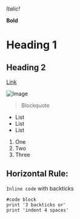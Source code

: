 *Italic!*

**Bold**

# Heading 1

## Heading 2

[Link](http://google.com)

![Image](https://images.ctfassets.net/hrltx12pl8hq/a2hkMAaruSQ8haQZ4rBL9/8ff4a6f289b9ca3f4e6474f29793a74a/nature-image-for-website.jpg?fit=fill&w=480&h=320)

> Blockquote

- List
- List
- List

1) One
2) Two
3) Three

Horizontal Rule:
---

`Inline code` with backticks

```
#code block
print '3 backticks or'
print 'indent 4 spaces'
```

